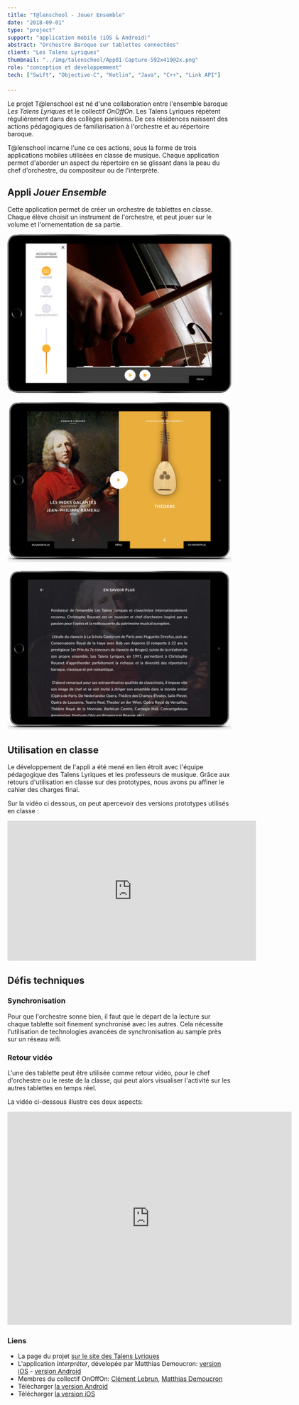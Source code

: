 ```yaml
---
title: "T@lenschool - Jouer Ensemble"
date: "2018-09-01"
type: "project"
support: "application mobile (iOS & Android)"
abstract: "Orchestre Baroque sur tablettes connectées"
client: "Les Talens Lyriques"
thumbnail: "../img/talenschool/App01-Capture-592x419@2x.png"
role: "conception et développemment"
tech: ["Swift", "Objective-C", "Kotlin", "Java", "C++", "Link API"]

---
```


Le projet T@lenschool est né d'une collaboration entre l'ensemble baroque *Les Talens Lyriques* et le collectif *OnOffOn*. Les Talens Lyriques répètent régulièrement dans des collèges parisiens. De ces résidences naissent des actions pédagogiques de familiarisation à l'orchestre et au répertoire baroque. 


T@lenschool incarne l'une ce ces actions, sous la forme de trois applications mobiles utilisées en classe de musique. Chaque application permet d'aborder un aspect du répertoire en se glissant dans la peau du chef d'orchestre, du compositeur ou de l'interprète.

## Appli *Jouer Ensemble*

Cette application permet de créer un orchestre de tablettes en classe. Chaque élève choisit un instrument de l'orchestre, et peut jouer sur le volume et l'ornementation de sa partie. 

![Jouer Ensemble](../img/talenschool/App01-Capture-592x419@2x.png)

![Jouer Ensemble](../img/talenschool/menu.png)

![Jouer Ensemble](../img/talenschool/savoirplus.png)


## Utilisation en classe

Le développement de l'appli a été mené en lien étroit avec l'équipe pédagogique des Talens Lyriques et les professeurs de musique. Grâce aux retours d'utilisation en classe sur des prototypes, nous avons pu affiner le cahier des charges final.

Sur la vidéo ci dessous, on peut apercevoir des versions prototypes utilisés en classe :

<div class="iframe-container">
<iframe width="560" height="315" src="https://www.youtube.com/embed/78xXiRhL74U" frameborder="0" allow="accelerometer; autoplay; encrypted-media; gyroscope; picture-in-picture" allowfullscreen></iframe>
</div>



## Défis techniques

### Synchronisation
 Pour que l'orchestre sonne bien, il faut que le départ de la lecture sur chaque tablette soit finement synchronisé avec les autres. Cela nécessite l'utilisation de technologies avancées de synchronisation au sample près sur un réseau wifi. 

###  Retour vidéo 
L'une des tablette peut être utilisée comme retour vidéo, pour le chef d'orchestre ou le reste de la classe, qui peut alors visualiser l'activité sur les autres tablettes en temps réel. 

La vidéo ci-dessous illustre ces deux aspects:

<div class="iframe-container">
<iframe src="https://player.vimeo.com/video/338910434" width="640" height="480" frameborder="0" allow="autoplay; fullscreen" allowfullscreen></iframe>
</div>


### Liens

- La page du projet [sur le site des Talens Lyriques](https://www.lestalenslyriques.com/applis-talenschool/)
- L'application *Interpréter*, dévelopée par Matthias Demoucron: [version iOS](https://itunes.apple.com/fr/app/interpr%C3%A9ter/id1230873613?mt=8) - [version Android](https://play.google.com/store/apps/details?id=com.onoffon.talenschool.atelier3)
- Membres du collectif OnOffOn: [Clément Lebrun](http://www.clementlebrun.com/), [Matthias Demoucron](http://www.fingerfiddleapp.com/)
- Télécharger [la version Android](https://play.google.com/store/apps/details?id=com.lestalenslyriques.jouerensemble&pcampaignid=MKT-Other-global-all-co-prtnr-py-PartBadge-Mar2515-1)
- Télécharger [la version iOS](https://itunes.apple.com/fr/app/jouer-ensemble/id1233988131)
